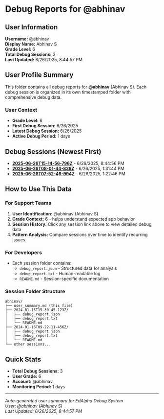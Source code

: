 # Debug Reports for @abhinav

## User Information

**Username:** @abhinav  
**Display Name:** Abhinav S  
**Grade Level:** 6  
**Total Debug Sessions:** 3  
**Last Updated:** 6/26/2025, 8:44:57 PM

## User Profile Summary

This folder contains all debug reports for **@abhinav** (Abhinav S). Each debug session is organized in its own timestamped folder with comprehensive debug data.

### User Context
- **Grade Level:** 6
- **First Debug Session:** 6/26/2025
- **Latest Debug Session:** 6/26/2025
- **Active Debug Period:** 1 days

## Debug Sessions (Newest First)

- **[2025-06-26T15-14-56-796Z](2025-06-26T15-14-56-796Z/)** - 6/26/2025, 8:44:56 PM
- **[2025-06-26T08-01-44-838Z](2025-06-26T08-01-44-838Z/)** - 6/26/2025, 1:31:44 PM
- **[2025-06-26T07-52-46-994Z](2025-06-26T07-52-46-994Z/)** - 6/26/2025, 1:22:46 PM

## How to Use This Data

### For Support Teams
1. **User Identification:** @abhinav (Abhinav S)
2. **Grade Context:** 6 - helps understand expected app behavior
3. **Session History:** Click any session link above to view detailed debug data
4. **Pattern Analysis:** Compare sessions over time to identify recurring issues

### For Developers
- Each session folder contains:
  - `debug_report.json` - Structured data for analysis
  - `debug_report.txt` - Human-readable log
  - `README.md` - Session-specific documentation

### Session Folder Structure
```
abhinav/
├── user_summary.md (this file)
├── 2024-01-15T15-30-45-123Z/
│   ├── debug_report.json
│   ├── debug_report.txt
│   └── README.md
├── 2024-01-16T09-22-11-456Z/
│   ├── debug_report.json
│   ├── debug_report.txt
│   └── README.md
└── other sessions...
```

## Quick Stats

- **Total Debug Sessions:** 3
- **User Grade:** 6
- **Account:** @abhinav
- **Monitoring Period:** 1 days

---
*Auto-generated user summary for EdAlpha Debug System*  
*User: @abhinav (Abhinav S)*  
*Last Updated: 6/26/2025, 8:44:57 PM*